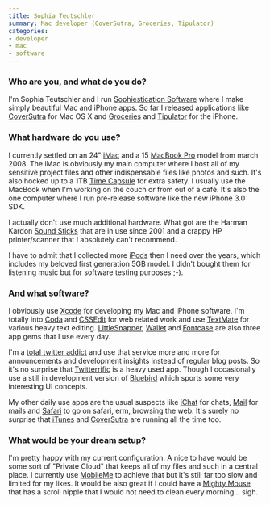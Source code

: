 ```yaml
---
title: Sophia Teutschler
summary: Mac developer (CoverSutra, Groceries, Tipulator)
categories:
- developer
- mac
- software
---
```


### Who are you, and what do you do?

I'm Sophia Teutschler and I run [Sophiestication Software](http://sophiestication.com "Sophia's software website.") where I make simply beautiful Mac and iPhone apps. So far I released applications like [CoverSutra][] for Mac OS X and [Groceries][groceries-ios] and [Tipulator][tipulator-ios] for the iPhone.

### What hardware do you use?

I currently settled on an 24" [iMac][] and a 15 [MacBook Pro][macbook-pro] model from march 2008. The iMac is obviously my main computer where I host all of my sensitive project files and other indispensable files like photos and such. It's also hocked up to a 1TB [Time Capsule][time-capsule] for extra safety. I usually use the MacBook when I'm working on the couch or from out of a café. It's also the one computer where I run pre-release software like the new iPhone 3.0 SDK.

I actually don't use much additional hardware. What got are the Harman Kardon [Sound Sticks][soundsticks] that are in use since 2001 and a crappy HP printer/scanner that I absolutely can't recommend.

I have to admit that I collected more [iPods][ipod] then I need over the years, which includes my beloved first generation 5GB model. I didn't bought them for listening music but for software testing purposes ;-).

### And what software?

I obviously use [Xcode][] for developing my Mac and iPhone software. I'm totally into [Coda][] and [CSSEdit][] for web related work and use [TextMate][] for various heavy text editing. [LittleSnapper][], [Wallet][] and [Fontcase][] are also three app gems that I use every day. 

I'm a [total twitter addict](http://twitter.com/sophiestication "Sophia on Twitter.") and use that service more and more for announcements and development insights instead of regular blog posts. So it's no surprise that [Twitterrific][] is a heavy used app. Though I occasionally use a still in development version of [Bluebird][] which sports some very interesting UI concepts.

My other daily use apps are the usual suspects like [iChat][] for chats, [Mail][] for mails and [Safari][] to go on safari, erm, browsing the web. It's surely no surprise that [iTunes][] and [CoverSutra][] are running all the time too.

### What would be your dream setup?

I'm pretty happy with my current configuration. A nice to have would be some sort of "Private Cloud" that keeps all of my files and such in a central place. I currently use [MobileMe][mobile-me] to achieve that but it's still far too slow and limited for my likes. It would be also great if I could have a [Mighty Mouse][mighty-mouse] that has a scroll nipple that I would not need to clean every morning... sigh.

[imac]: https://www.apple.com/imac/ "An all-in-one computer."
[ipod]: https://www.apple.com/ipod/ "A music player."
[macbook-pro]: https://www.apple.com/macbook-pro/ "A laptop."
[mighty-mouse]: https://en.wikipedia.org/wiki/Apple_Mighty_Mouse "A wireless mouse."
[soundsticks]: https://en.wikipedia.org/wiki/Harman_Kardon#SoundSticks "Swanky-looking computer speakers."
[time-capsule]: https://www.apple.com/airport-time-capsule/ "A WiFi access point and backup system."
[bluebird]: http://bluebirdapp.com/ "A fresh Twitter client for the Mac."
[coda]: https://panic.com/coda/ "A single-window HTML/web tool for the Mac."
[coversutra]: https://www.macworld.com/article/1055171/coversutra.html "An iTunes controller for the Mac."
[cssedit]: https://www.macworld.com/article/1131901/cssedit26.html "A stylesheet editor for the Mac."
[fontcase]: https://blog.sketchapp.com/post/65603011680/retiring-fontcase "A font management tool for the Mac."
[groceries-ios]: https://appcrawlr.com/ios/groceries "A smart shopping list for the iPhone."
[ichat]: https://en.wikipedia.org/wiki/IChat "An AIM/Jabber client included with Mac OS X."
[itunes]: https://www.apple.com/itunes/ "A jukebox application and online store."
[littlesnapper]: https://realmacsoftware.com/ember/ "A screen capture and collection tool for the Mac."
[mail]: https://en.wikipedia.org/wiki/Mail_(application) "The default Mac OS X mail client."
[mobile-me]: https://en.wikipedia.org/wiki/MobileMe "An online 'cloud' service (mail, calendar, etc)."
[safari]: https://www.apple.com/safari/ "A fast web browser."
[textmate]: https://macromates.com/ "A text editor for the Mac."
[tipulator-ios]: https://itunes.apple.com/us/app/tipulator/id284935446 "A tipping calculator for the iPhone."
[twitterrific]: https://twitterrific.com/mac "A Twitter client for the Mac."
[wallet]: http://www.acrylicapps.com/wallet/ "A secure data bucket application for the Mac."
[xcode]: https://en.wikipedia.org/wiki/Xcode "An IDE for Mac developers."
